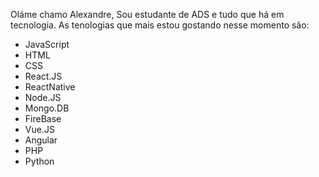 Oláme chamo Alexandre,
Sou estudante de ADS e tudo que há em tecnologia.
As tenologias que mais estou gostando nesse momento são:
 - JavaScript
 - HTML
 - CSS
 - React.JS
 - ReactNative
 - Node.JS
 - Mongo.DB
 - FireBase
 - Vue.JS
 - Angular
 - PHP
 - Python
